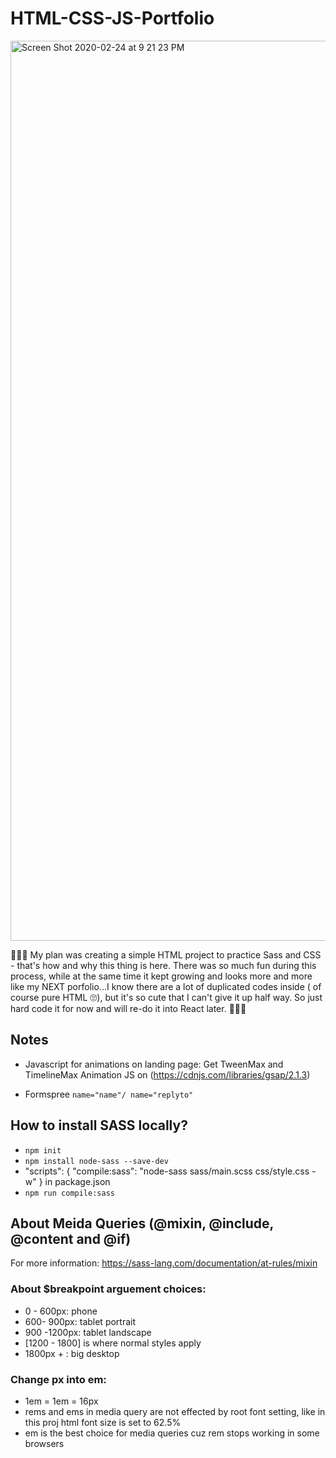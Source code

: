 # HTML-CSS-JS-Portfolio

<img width="1440" alt="Screen Shot 2020-02-24 at 9 21 23 PM" src="https://user-images.githubusercontent.com/55222951/75209345-e7b84b80-574b-11ea-9787-b71f62835992.png">

🤦🏻‍♀️ My plan was creating a simple HTML project to practice Sass and CSS - that's how and why this thing is here. There was so much fun during this process, while at the same time it kept growing and looks more and more like my NEXT porfolio...I know there are a lot of duplicated codes inside ( of course pure HTML 🙄), but it's so cute that I can't give it up half way. So just hard code it for now and will re-do it into React later. 🙋🏻‍♀️

## Notes
* Javascript for animations on landing page:
  Get TweenMax and TimelineMax Animation JS on (https://cdnjs.com/libraries/gsap/2.1.3) 

* Formspree `name="name"/ name="replyto"`

## How to install SASS locally?
* `npm init` 
* `npm install node-sass --save-dev`
*  "scripts": {
    "compile:sass": "node-sass sass/main.scss css/style.css -w"
  } in package.json
* `npm run compile:sass`

## About Meida Queries (@mixin, @include, @content and @if)

  For more information: https://sass-lang.com/documentation/at-rules/mixin

  ### About $breakpoint arguement choices: 
  * 0 - 600px:    phone
  * 600- 900px:   tablet portrait
  * 900 -1200px:  tablet landscape
  * [1200 - 1800] is where normal styles apply
  * 1800px + :    big desktop

  ### Change px into em:
  * 1em = 1em = 16px 
  * rems and ems in media query are not effected by root font setting, like in this proj html font size is set to 62.5%
  * em is the best choice for media queries cuz rem stops working in some browsers




